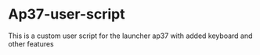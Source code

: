 # Ap37-user-script
This is a custom user script for the launcher ap37 with added keyboard and other features
